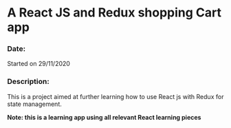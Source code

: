 # A React JS and Redux shopping Cart app

### Date:

Started on 29/11/2020

### Description:

This is a project aimed at further learning how to use React js with Redux for state management.

**Note: this is a learning app using all relevant React learning pieces**

<!-- This project was bootstrapped with [Create React App](https://github.com/facebook/create-react-app). -->
